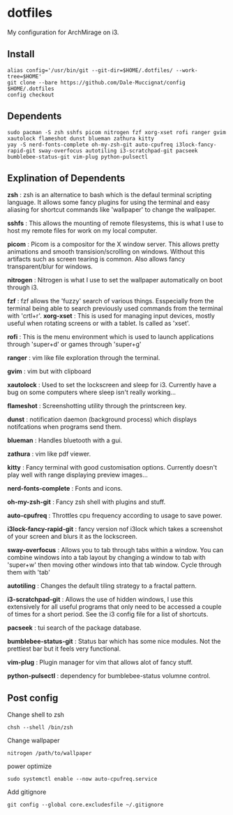 # dotfiles

My configuration for ArchMirage on i3.

## Install

```
alias config='/usr/bin/git --git-dir=$HOME/.dotfiles/ --work-tree=$HOME'
git clone --bare https://github.com/Dale-Muccignat/config $HOME/.dotfiles
config checkout
```

## Dependents

```
sudo pacman -S zsh sshfs picom nitrogen fzf xorg-xset rofi ranger gvim xautolock flameshot dunst blueman zathura kitty
yay -S nerd-fonts-complete oh-my-zsh-git auto-cpufreq i3lock-fancy-rapid-git sway-overfocus autotiling i3-scratchpad-git pacseek bumblebee-status-git vim-plug python-pulsectl
```

## Explination of Dependents

**zsh**
: zsh is an alternatice to bash which is the defaul terminal scripting language. It allows some fancy plugins for using the terminal and easy aliasing for shortcut commands like 'wallpaper' to change the wallpaper.

**sshfs**
: This allows the mounting of remote filesystems, this is what I use to host my remote files for work on my local computer.

**picom**
: Picom is a compositor for the X window server. This allows pretty animations and smooth transision/scrolling on windows. Without this artifacts such as screen tearing is common. Also allows fancy transparent/blur for windows.

**nitrogen**
: Nitrogen is what I use to set the wallpaper automatically on boot through i3.

**fzf**
: fzf allows the 'fuzzy' search of various things. Esspecially from the terminal being able to search previously used commands from the terminal with 'crtl+r'.
**xorg-xset**
: This is used for managing input devices, mostly useful when rotating screens or with a tablet. Is called as 'xset'.

**rofi**
: This is the menu environment which is used to launch applications through 'super+d' or games through 'super+g'

**ranger**
: vim like file exploration through the terminal.

**gvim**
: vim but with clipboard

**xautolock**
: Used to set the lockscreen and sleep for i3. Currently have a bug on some computers where sleep isn't really working...

**flameshot**
: Screenshotting utility through the printscreen key.

**dunst**
: notification daemon (background process) which displays notifcations when programs send them.

**blueman**
: Handles bluetooth with a gui.

**zathura**
: vim like pdf viewer.

**kitty**
: Fancy terminal with good customisation options. Currently doesn't play well with range displaying preview images...

**nerd-fonts-complete**
: Fonts and icons.

**oh-my-zsh-git**
: Fancy zsh shell with plugins and stuff.

**auto-cpufreq**
: Throttles cpu frequency according to usage to save power.

**i3lock-fancy-rapid-git**
: fancy version nof i3lock which takes a screenshot of your screen and blurs it as the lockscreen.

**sway-overfocus**
: Allows you to tab through tabs within a window. You can combine windows into a tab layout by changing a window to tab with 'super+w' then moving other windows into that tab window. Cycle through them with 'tab'

**autotiling**
: Changes the default tiling strategy to a fractal pattern.

**i3-scratchpad-git**
: Allows the use of hidden windows, I use this extensively for all useful programs that only need to be accessed a couple of times for a short period. See the i3 config file for a list of shortcuts.

**pacseek**
: tui search of the package database.

**bumblebee-status-git**
: Status bar which has some nice modules. Not the prettiest bar but it feels very functional.

**vim-plug**
: Plugin manager for vim that allows alot of fancy stuff.

**python-pulsectl**
: dependency for bumblebee-status volumne control.

## Post config

Change shell to zsh
```
chsh --shell /bin/zsh
```
Change wallpaper
```
nitrogen /path/to/wallpaper
```
power optimize
```
sudo systemctl enable --now auto-cpufreq.service
```
Add gitignore
```
git config --global core.excludesfile ~/.gitignore
```
